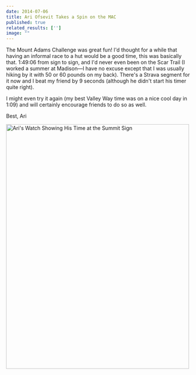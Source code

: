 ```yaml
---
date: 2014-07-06
title: Ari Ofsevit Takes a Spin on the MAC
published: true
related_results: ['']
image: ""
---
```


<p>The Mount Adams Challenge was great fun! I'd thought for a while that having an informal race to a hut would be a good time, this was basically that. 1:49:06 from sign to sign, and I'd never even been on the Scar Trail (I worked a summer at Madison—I have no excuse except that I was usually hiking by it with 50 or 60 pounds on my back). There's a Strava segment for it now and I beat my friend by 9 seconds (although he didn't start his timer quite right).</p>
<p>I might even try it again (my best Valley Way time was on a nice cool day in 1:09) and will certainly encourage friends to do so as well.</p>
<p>Best,
Ari</p>
<img src="/images/uploads/tumblrinlinepkrv53qzpe1si9ly8500.jpg" alt="Ari's Watch Showing His Time at the Summit Sign" width="500" height="669" class="img-fluid">

